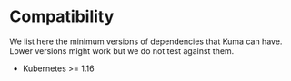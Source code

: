 ---
---
# Compatibility

We list here the minimum versions of dependencies that Kuma can have.
Lower versions might work but we do not test against them.

- Kubernetes >= 1.16
